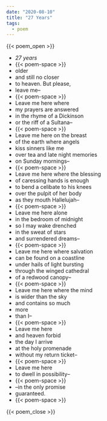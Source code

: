 ```yaml
---
date: "2020-08-10"
title: "27 Years"
tags:
  - poem
---
```

  
{{< poem_open >}}
* *27 years*
* {{< poem-space >}}
* older
* and still no closer
* to heaven. But please,
* leave me–
* {{< poem-space >}}
* Leave me here where
* my prayers are answered
* in the rhyme of a Dickinson
* or the riff of a Sultana–
* {{< poem-space >}}
* Leave me here on the breast
* of the earth where angels
* kiss sinners like me
* over tea and late night memories
* on Sunday mornings–
* {{< poem-space >}}
* Leave me here where the blessing
* of caressing hands is enough
* to bend a celibate to his knees
* over the pulpit of her body
* as they mouth Hallelujah–
* {{< poem-space >}}
* Leave me here alone
* in the bedroom of midnight
* so I may wake drenched
* in the sweat of stars
* and surrendered dreams–
* {{< poem-space >}}
* Leave me here where salvation
* can be found on a coastline
* under hails of light bursting
* through the winged cathedral
* of a redwood canopy–
* {{< poem-space >}}
* Leave me here where the mind
* is wider than the sky
* and contains so much
* more
* than I–
* {{< poem-space >}}
* Leave me here
* and heaven forbid
* the day I arrive
* at the holy promenade
* without my return ticket–
* {{< poem-space >}}
* Leave me here
* to dwell in possibility–
* {{< poem-space >}}
* –in the only promise
* guaranteed.
* {{< poem-space >}}

{{< poem_close >}}